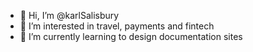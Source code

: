 - 👋 Hi, I’m @karlSalisbury
- 👀 I’m interested in travel, payments and fintech
- 🌱 I’m currently learning to design documentation sites

<!---
karlSalisbury/karlSalisbury is a ✨ special ✨ repository because its `README.md` (this file) appears on your GitHub profile.
You can click the Preview link to take a look at your changes.
--->
